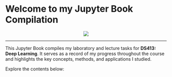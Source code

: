 # Welcome to my Jupyter Book Compilation

<p align="center">
  <img src="https://capsule-render.vercel.app/api?type=soft&height=150&color=C39AE6&text=Visaviern%20Mosqueda&fontAlign=50&fontAlignY=50&fontColor=F9F8F6&fontSize=50"/>
</p>

---

This Jupyter Book compiles my laboratory and lecture tasks for **DS413: Deep Learning**.
It serves as a record of my progress throughout the course and highlights the key concepts, methods, and applications I studied.

Explore the contents below:

```{tableofcontents}
```
